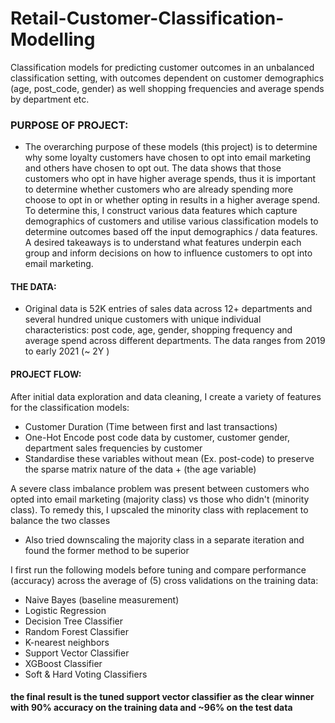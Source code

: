 # Retail-Customer-Classification-Modelling
 Classification models for predicting customer outcomes in an unbalanced classification setting, with outcomes dependent on customer demographics (age, post_code, gender) as well shopping frequencies and average spends by department etc.
 
### PURPOSE OF PROJECT: 
- The overarching purpose of these models (this project) is to determine why some loyalty customers have chosen to opt into email marketing and others have chosen to opt out. The data shows that those customers who opt in have higher average spends, thus it is important to determine whether customers who are already spending more choose to opt in or whether opting in results in a higher average spend. To determine this, I construct various data features which capture demographics of customers and utilise various classification models to determine outcomes based off the input demographics / data features. A desired takeaways is to understand what features underpin each group and inform decisions on how to influence customers to opt into email marketing.

#### THE DATA:
- Original data is 52K entries of sales data across 12+ departments and several hundred unique customers with unique individual characteristics: post code, age, gender, shopping frequency and average spend across different departments. The data ranges from 2019 to early 2021 (~ 2Y )

#### PROJECT FLOW:
After initial data exploration and data cleaning, I create a variety of features for the classification models:
- Customer Duration (Time between first and last transactions)
- One-Hot Encode post code data by customer, customer gender, department sales frequencies by customer
- Standardise these variables without mean (Ex. post-code) to preserve the sparse matrix nature of the data + (the age variable)

A severe class imbalance problem was present between customers who opted into email marketing (majority class) vs those who didn't (minority class). To remedy this, I upscaled the minority class with replacement to balance the two classes
- Also tried downscaling the majority class in a separate iteration and found the former method to be superior

I first run the following models before tuning and compare performance (accuracy) across the average of (5) cross validations on the training data:
- Naive Bayes (baseline measurement)
- Logistic Regression
- Decision Tree Classifier
- Random Forest Classifier
- K-nearest neighbors
- Support Vector Classifier
- XGBoost Classifier
- Soft & Hard Voting Classifiers

#### the final result is the tuned support vector classifier as the clear winner with 90% accuracy on the training data and ~96% on the test data
